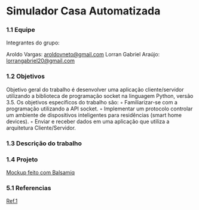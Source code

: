 # Simulador Casa Automatizada




### 1.1 Equipe

Integrantes do grupo:

Aroldo Vargas: aroldovneto@gmail.com
Lorran Gabriel Araújo: lorrangabriel20@gmail.com


### 1.2 Objetivos 

Objetivo geral do trabalho é desenvolver uma aplicação cliente/servidor utilizando a biblioteca de
programação socket na linguagem Python, versão 3.5.
Os objetivos específicos do trabalho são:
◦ Familiarizar-se com a programação utilizando a API socket.
◦ Implementar um protocolo controlar um ambiente de dispositivos inteligentes para residências
(smart home devices).
◦ Enviar e receber dados em uma aplicação que utiliza a arquitetura Cliente/Servidor.


### 1.3 Descrição do trabalho


### 1.4 Projeto

[Mockup feito com Balsamiq](Projeto/ProjetoSistemaCasa.pdf)


### 5.1 Referencias

[Ref.1](Trabalho01_Programaçãosocket.pdf)
